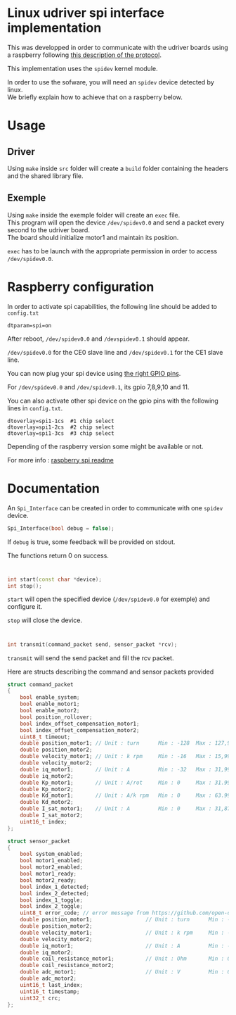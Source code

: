 # Linux udriver spi interface implementation

This was developped in order to communicate with the udriver boards using a raspberry following [this description of the protocol](https://github.com/open-dynamic-robot-initiative/master-board/blob/master/documentation/BLMC_%C2%B5Driver_SPI_interface.md).

This implementation uses the `spidev` kernel module.  

In order to use the sofware, you will need an `spidev` device detected by linux.  
We briefly explain how to achieve that on a raspberry below.  

# Usage

## Driver

Using `make` inside `src` folder will create a `build` folder containing the headers and the shared library file.

## Exemple

Using `make` inside the exemple folder will create an `exec` file.  
This program will open the device `/dev/spidev0.0` and send a packet every second to the udriver board.  
The board should initialize motor1 and maintain its position.

`exec` has to be launch with the appropriate permission in order to access `/dev/spidev0.0`.

# Raspberry configuration

In order to activate spi capabilities, the following line should be added to `config.txt`

```
dtparam=spi=on
```

After reboot, `/dev/spidev0.0` and `/devspidev0.1` should appear.

`/dev/spidev0.0` for the CE0 slave line and `/dev/spidev0.1` for the CE1 slave line.

You can now plug your spi device using [the right GPIO pins](https://www.raspberrypi.org/documentation/usage/gpio/).

For `/dev/spidev0.0` and `/dev/spidev0.1`, its gpio 7,8,9,10 and 11.

You can also activate other spi device on the gpio pins with the following lines in `config.txt`.  
 
```
dtoverlay=spi1-1cs  #1 chip select
dtoverlay=spi1-2cs  #2 chip select
dtoverlay=spi1-3cs  #3 chip select
```

Depending of the raspberry version some might be available or not.


For more info : [raspberry spi readme](https://www.raspberrypi.org/documentation/hardware/raspberrypi/spi/README.md)

# Documentation

An `Spi_Interface` can be created in order to communicate with one `spidev` device.

```cpp
Spi_Interface(bool debug = false);
```

If `debug` is true, some feedback will be provided on stdout.

The functions return 0 on success.

#

```cpp
int start(const char *device);
int stop();
```

`start` will open the specified device (`/dev/spidev0.0` for exemple) and configure it.  

`stop` will close the device.

#

```cpp
int transmit(command_packet send, sensor_packet *rcv);
```

`transmit` will send the send packet and fill the rcv packet.

Here are structs describing the command and sensor packets provided

```cpp
struct command_packet
{
	bool enable_system;
	bool enable_motor1;
	bool enable_motor2;
	bool position_rollover;
	bool index_offset_compensation_motor1;
	bool index_offset_compensation_motor2;
	uint8_t timeout;
	double position_motor1; // Unit : turn 	 	Min : -128	Max : 127,999999940395
	double position_motor2;
	double velocity_motor1; // Unit : k rpm 	Min : -16 	Max : 15,9995117188
	double velocity_motor2;
	double iq_motor1; 		// Unit : A 		Min : -32 	Max : 31,9990234375
	double iq_motor2;
	double Kp_motor1; 		// Unit : A/rot 	Min : 0 	Max : 31.99951171875
	double Kp_motor2; 
	double Kd_motor1;		// Unit : A/k rpm 	Min : 0 	Max : 63.9990234375
	double Kd_motor2;
	double I_sat_motor1; 	// Unit : A 		Min : 0 	Max : 31,875
	double I_sat_motor2;
	uint16_t index;
};

struct sensor_packet
{
	bool system_enabled;
	bool motor1_enabled;
	bool motor2_enabled;
	bool motor1_ready;
	bool motor2_ready;
	bool index_1_detected;
	bool index_2_detected;
	bool index_1_toggle;
	bool index_2_toggle;
	uint8_t error_code; // error message from https://github.com/open-dynamic-robot-initiative/blmc_drivers/files/4856546/BLMC_CAN_Interface-010720.pdf
	double position_motor1;					// Unit : turn 	 	Min : -128	Max : 127,999999940395
	double position_motor2;
	double velocity_motor1; 				// Unit : k rpm 	Min : -16 	Max : 15,9995117188
	double velocity_motor2;
	double iq_motor1;						// Unit : A 		Min : -32 	Max : 31,9990234375
	double iq_motor2;
	double coil_resistance_motor1;			// Unit : Ohm 		Min : 0 	Max : 1,9999694824
	double coil_resistance_motor2;
	double adc_motor1;						// Unit : V 		Min : 0 	Max : 3.99993896484
	double adc_motor2;
	uint16_t last_index;
	uint16_t timestamp;
	uint32_t crc;
};
```

